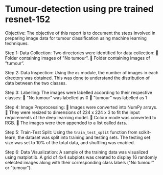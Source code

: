 # Tumour-detection using pre trained resnet-152

Objective:
The objective of this report is to document the steps involved in preparing image data for tumour
classification using machine learning techniques.


Step 1: Data Collection:
Two directories were identified for data collection:
 Folder containing images of "No tumour”.
 Folder containing images of "tumour”.


Step 2: Data Inspection:
Using the `os` module, the number of images in each directory was obtained. This was done to
understand the distribution of data between the two classes.


Step 3: Labelling:
The images were labelled according to their respective classes:
 "No tumour" was labelled as 0
 "tumour" was labelled as 1


Step 4: Image Preprocessing:
 Images were converted into NumPy arrays.
 They were resized to dimensions of 224 x 224 x 3 to fit the input requirements of the deep
learning model.
 Colour mode was converted to RGB.
 The images were then appended to a list called `data`.


Step 5: Train-Test Split:
Using the `train_test_split` function from scikit-learn, the dataset was split into training and testing
sets. The testing set size was set to 10% of the total data, and shuffling was enabled.


Step 6: Data Visualization:
A sample of the training data was visualized using matplotlib. A grid of 4x4 subplots was created to
display 16 randomly selected images along with their corresponding class labels ("No tumour" or
"tumour"). 
